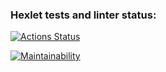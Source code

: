 ### Hexlet tests and linter status:
[![Actions Status](https://github.com/PavelKochetkov/frontend-project-11/actions/workflows/hexlet-check.yml/badge.svg)](https://github.com/PavelKochetkov/frontend-project-11/actions)

[![Maintainability](https://api.codeclimate.com/v1/badges/bfaff2347a53d04abdcf/maintainability)](https://codeclimate.com/github/PavelKochetkov/frontend-project-11/maintainability)